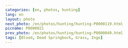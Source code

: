 ```yaml
---
categories: [en, photos, hunting]
lang: en
layout: photo
next_photo: /en/photos/hunting/hunting-P0000119.html
picname: P0000021
prev_photo: /en/photos/hunting/hunting-P0000049.html
tags: [Blood, Dead Springbock, Grass, Ingo]
---
```

